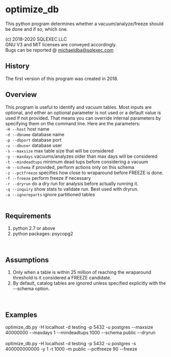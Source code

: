 # optimize_db

This python program determines whether a vacuum/analyze/freeze should be done and if so, which one.

(c) 2018-2020 SQLEXEC LLC
<br/>
GNU V3 and MIT licenses are conveyed accordingly.
<br/>
Bugs can be reported @ michaeldba@sqlexec.com


## History
The first version of this program was created in 2018.  

## Overview
This program is useful to identify and vacuum tables.  Most inputs are optional, and either an optional parameter is not used or a default value is used if not provided.  That means you can override internal parameters by specifying them on the command line.  Here are the parameters:
<br/>
`-H --host`     host name
<br/>
`-d --dbname`       database name
<br/>
`-p --dbport`       database port
<br/>
`-u --dbuser`       database user
<br/>
`-s --maxsize`      max table size that will be considered
<br/>
`-y --maxdays`      vacuums/analyzes older than max days will be considered
<br/>
`-t --mindeadtups`  minimum dead tups before considering a vacuum
<br/>
`-m --schema`       if provided, perform actions only on this schema
<br/>
`-z --pctfreeze`    specifies how close to wraparound before FREEZE is done.
<br/>
`-f --freeze`       perform freeze if necessary
<br/>
`-r --dryrun`       do a dry run for analysis before actually running it.
<br/>
`-q --inquiry`      show stats to validate run.  Best used with dryrun.
<br/>
`-a --ignoreparts`  ignore partitioned tables
<br/>
<br/>

## Requirements
1. python 2.7 or above
2. python packages: psycopg2
<br/>

## Assumptions
1. Only when a table is within 25 million of reaching the wraparound threshold is it considered a FREEZE candidate. 
2. By default, catalog tables are ignored unless specified explicitly with the --schema option.
<br/>

## Examples
optimize_db.py -H localhost -d testing -p 5432 -u postgres --maxsize 40000000 --maxdays 1 --mindeadtups 1000 --schema public --dryrun
<br/><br/>
optimize_db.py -H localhost -d testing -p 5432 -u postgres -s 400000000000 -y 1 -t 1000 -m public --pctfreeze 90 --freeze
<br/>
